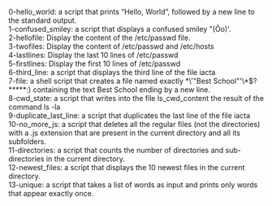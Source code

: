 0-hello_world: a script that prints “Hello, World”, followed by a new line to the standard output.  
1-confused_smiley: a script that displays a confused smiley "(Ôo)'.  
2-hellofile: Display the content of the /etc/passwd file.  
3-twofiles: Display the content of /etc/passwd and /etc/hosts  
4-lastlines: Display the last 10 lines of /etc/passwd  
5-firstlines: Display the first 10 lines of /etc/passwd  
6-third_line: a script that displays the third line of the file iacta  
7-file: a shell script that creates a file named exactly \*\\'"Best School"\'\\*$\?\*\*\*\*\*:) containing the text Best School ending by a new line.  
8-cwd_state: a script that writes into the file ls_cwd_content the result of the command ls -la  
9-duplicate_last_line: a script that duplicates the last line of the file iacta  
10-no_more_js: a script that deletes all the regular files (not the directories) with a .js extension that are present in the current directory and all its subfolders.  
11-directories: a script that counts the number of directories and sub-directories in the current directory.  
12-newest_files: a script that displays the 10 newest files in the current directory.  
13-unique: a script that takes a list of words as input and prints only words that appear exactly once.
